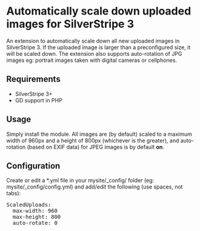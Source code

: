 # Automatically scale down uploaded images for SilverStripe 3
An extension to automatically scale down all new uploaded images in SilverStripe 3. If the uploaded
image is larger than a preconfigured size, it will be scaled down. The extension also supports
auto-rotation of JPG images eg: portrait images taken with digital cameras or cellphones.

## Requirements
* SilverStripe 3+
* GD support in PHP

## Usage
Simply install the module. All images are (by default) scaled to a maximum width of 960px and a height of 800px
(whichever is the greater), and auto-rotation (based on EXIF data) for JPEG images is by default **on**.

## Configuration
Create or edit a *.yml file in your mysite/_config/ folder (eg: mysite/_config/config.yml) and add/edit the following (use spaces, not tabs):
<pre>
ScaledUploads:
  max-width: 960
  max-height: 800
  auto-rotate: 0
</pre>